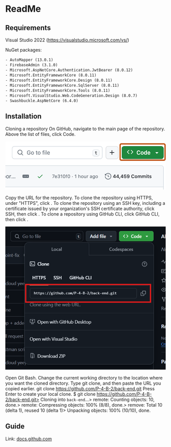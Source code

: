 # ReadMe

## Requirements

Visual Studio 2022 (https://visualstudio.microsoft.com/vs/)

NuGet packages:

    - AutoMapper (13.0.1)
    - FirebaseAdmin (3.1.0)
    - Microsoft.AspNetCore.Authentication.JwtBearer (8.0.12)
    - Microsoft.EntityFrameworkCore (8.0.11)
    - Microsoft.EntityFrameworkCore.Design (8.0.11)
    - Microsoft.EntityFrameworkCore.SqlServer (8.0.11)
    - Microsoft.EntityFrameworkCore.Tools (8.0.11)
    - Microsoft.VisualStudio.Web.CodeGeneration.Design (8.0.7)
    - Swashbuckle.AspNetCore (6.4.0)

## Installation

Cloning a repository
On GitHub, navigate to the main page of the repository.
Above the list of files, click Code.

![alt text](image.png)

Copy the URL for the repository.
To clone the repository using HTTPS, under "HTTPS", click .
To clone the repository using an SSH key, including a certificate issued by your organization's SSH certificate authority, click SSH, then click .
To clone a repository using GitHub CLI, click GitHub CLI, then click .

![alt text](image-2.png)

Open Git Bash.
Change the current working directory to the location where you want the cloned directory.
Type git clone, and then paste the URL you copied earlier.
git clone https://github.com/P-4-B-2/back-end.git
Press Enter to create your local clone.
$ git clone https://github.com/P-4-B-2/back-end.git> Cloning into `back-end`...> remote: Counting objects: 10, done.> remote: Compressing objects: 100% (8/8), done.> remove: Total 10 (delta 1), reused 10 (delta 1)> Unpacking objects: 100% (10/10), done.

## Guide

Link: [docs.github.com](https://docs.github.com/en/repositories/creating-and-managing-repositories/cloning-a-repository#cloning-a-repository)

